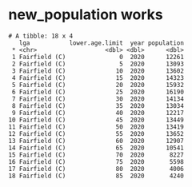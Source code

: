 # new_population works

    # A tibble: 18 x 4
       lga           lower.age.limit  year population
     * <chr>                   <dbl> <dbl>      <dbl>
     1 Fairfield (C)               0  2020      12261
     2 Fairfield (C)               5  2020      13093
     3 Fairfield (C)              10  2020      13602
     4 Fairfield (C)              15  2020      14323
     5 Fairfield (C)              20  2020      15932
     6 Fairfield (C)              25  2020      16190
     7 Fairfield (C)              30  2020      14134
     8 Fairfield (C)              35  2020      13034
     9 Fairfield (C)              40  2020      12217
    10 Fairfield (C)              45  2020      13449
    11 Fairfield (C)              50  2020      13419
    12 Fairfield (C)              55  2020      13652
    13 Fairfield (C)              60  2020      12907
    14 Fairfield (C)              65  2020      10541
    15 Fairfield (C)              70  2020       8227
    16 Fairfield (C)              75  2020       5598
    17 Fairfield (C)              80  2020       4006
    18 Fairfield (C)              85  2020       4240

